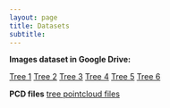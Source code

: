 ```yaml
---
layout: page
title: Datasets
subtitle: 
---
```


<b>Images dataset in Google Drive:</b>

<a href="https://drive.google.com/drive/folders/15e5q8XZuJUcQLk_ynZeljlkJmXFAAqVG?usp=sharing">Tree 1</a>
<a href="https://drive.google.com/drive/folders/1SHkres6Ex0UFzMuqG9V7CBDIEz4nIDf5?usp=sharing">Tree 2</a>
<a href="https://drive.google.com/drive/folders/19hX1J3fSw8WvX7-ma4me7_hjh9lAjsk-?usp=sharing">Tree 3</a>
<a href="https://drive.google.com/drive/folders/1cN7NyDK1VAGgMcARtP4hV0MdVsHLNZc_?usp=sharing">Tree 4</a>
<a href="https://drive.google.com/drive/folders/1ifLVliqBYHj6_6wCBpN2zcHa5HV4F6Rq?usp=sharing">Tree 5</a>
<a href="https://drive.google.com/drive/folders/1cHlqOBxYP0mTnO-Y9pluAx98Ey32ENKt?usp=sharing">Tree 6</a>

<b>PCD files</b> 
<a href="https://drive.google.com/drive/folders/1sW4oqcaKPsupEaSFkoGAgdHjv6ydwUFF?usp=sharing">tree pointcloud files</a>